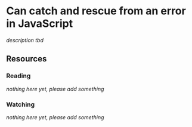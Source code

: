 # Can catch and rescue from an error in JavaScript
_description tbd_
## Resources
### Reading
_nothing here yet, please add something_
### Watching
_nothing here yet, please add something_
